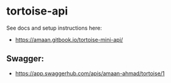 # tortoise-api

See docs and setup instructions here:

- https://amaan.gitbook.io/tortoise-mini-api/

## Swagger:
 - https://app.swaggerhub.com/apis/amaan-ahmad/tortoise/1
